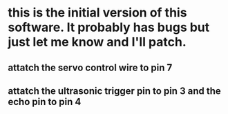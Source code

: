 # this is the initial version of this software. It probably has bugs but just let me know and I'll patch.
## attatch the servo control wire to pin 7
## attatch the ultrasonic trigger pin to pin 3 and the echo pin to pin 4
